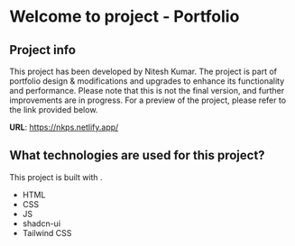 # Welcome to project - Portfolio

## Project info
This project has been developed by Nitesh Kumar. The project is part of portfolio design & modifications and upgrades to enhance its functionality and performance. Please note that this is not the final version, and further improvements are in progress. For a preview of the project, please refer to the link provided below.

**URL**: https://nkps.netlify.app/

## What technologies are used for this project?

This project is built with .

- HTML
- CSS
- JS
- shadcn-ui
- Tailwind CSS
